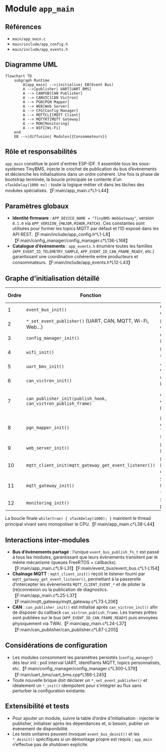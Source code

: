 # Module `app_main`

## Références
- `main/app_main.c`
- `main/include/app_config.h`
- `main/include/app_events.h`

## Diagramme UML
```mermaid
flowchart TD
    subgraph Runtime
        A[app_main] -->|initialise| EB(Event Bus)
        A -->|publisher| UART[UART BMS]
        A --> CANPUB[CAN Publisher]
        A --> CANVIC[CAN Victron]
        A --> PGN[PGN Mapper]
        A --> WEB[Web Server]
        A --> CFG[Config Manager]
        A --> MQTTCLI[MQTT Client]
        A --> MQTTRT[MQTT Gateway]
        A --> MON[Monitoring]
        A --> WIFI[Wi-Fi]
    end
    EB -->|diffusion| Modules{{Consommateurs}}
```

## Rôle et responsabilités
`app_main` constitue le point d'entrée ESP-IDF. Il assemble tous les sous-systèmes TinyBMS, injecte le crochet de publication du bus d’évènements et déclenche les initialisations dans un ordre cohérent. Une fois la phase de bootstrap terminée, la boucle principale se contente d’un `vTaskDelay(1000 ms)` : toute la logique métier vit dans les tâches des modules spécialisés.【F:main/app_main.c†L1-L44】

## Paramètres globaux
- **Identité firmware** : `APP_DEVICE_NAME = "TinyBMS-WebGateway"`, version `0.1.0` via `APP_VERSION_{MAJOR,MINOR,PATCH}`. Ces constantes sont utilisées pour former les topics MQTT par défaut et l’ID exposé dans les API REST.【F:main/include/app_config.h†L1-L8】【F:main/config_manager/config_manager.c†L136-L168】
- **Catalogue d’évènements** : `app_events.h` énumère toutes les familles (`APP_EVENT_ID_TELEMETRY_SAMPLE`, `APP_EVENT_ID_CAN_FRAME_READY`, etc.) garantissant une coordination cohérente entre producteurs et consommateurs.【F:main/include/app_events.h†L12-L43】

## Graphe d'initialisation détaillé
| Ordre | Fonction | Rôle principal | Dépendances requises | Notifications clés |
| --- | --- | --- | --- | --- |
| 1 | `event_bus_init()` | Crée le mutex et la liste d’abonnés | Aucune | — |
| 2 | `*_set_event_publisher()` (UART, CAN, MQTT, Wi-Fi, Web…) | Injecte le `event_bus_publish_fn_t` | Bus initialisé | Tous les modules peuvent publier dès l’init | 
| 3 | `config_manager_init()` | Charge NVS, topics MQTT, intervalle de poll | Bus prêt (pour notifier) | `APP_EVENT_ID_CONFIG_UPDATED` (si nécessaire) |
| 4 | `wifi_init()` | Démarre la pile station/AP | Config (SSID) | `APP_EVENT_ID_WIFI_*` |
| 5 | `uart_bms_init()` | Active l’UART TinyBMS et la tâche de polling | Config (intervalle) | `APP_EVENT_ID_BMS_LIVE_DATA`, `APP_EVENT_ID_UART_FRAME_*` |
| 6 | `can_victron_init()` | Configure TWAI + keepalive Victron | — | `APP_EVENT_ID_CAN_FRAME_{RAW,DECODED}` |
| 7 | `can_publisher_init(publish_hook, can_victron_publish_frame)` | Convertit la télémétrie en PGN Victron et publie sur CAN | UART (données), CAN Victron (TX) | `APP_EVENT_ID_CAN_FRAME_READY` |
| 8 | `pgn_mapper_init()` | Met en cache les dernières données TinyBMS pour usage futur | UART | (aucun évènement émis pour l’instant) |
| 9 | `web_server_init()` | Monte SPIFFS, expose REST + WebSocket | Config, Monitoring | Diffuse `APP_EVENT_ID_UI_NOTIFICATION`, etc. via bus |
| 10 | `mqtt_client_init(mqtt_gateway_get_event_listener())` | Prépare le client MQTT ESP-IDF avec listener de la passerelle | Wi-Fi (connectivité), Config MQTT | Propagation d’évènements `MQTT_CLIENT_EVENT_*` |
| 11 | `mqtt_gateway_init()` | Souscrit au bus, mappe topics, orchestre (re)connexion MQTT | MQTT client, Wi-Fi, Config | Publie `status`, `metrics`, `can_*` |
| 12 | `monitoring_init()` | S’abonne à `uart_bms` et publie snapshots JSON | UART, Event bus | `APP_EVENT_ID_TELEMETRY_SAMPLE` |

La boucle finale `while(true) { vTaskDelay(1000); }` maintient le thread principal vivant sans monopoliser le CPU.【F:main/app_main.c†L38-L44】

## Interactions inter-modules
- **Bus d’évènements partagé** : l’unique `event_bus_publish_fn_t` est passé à tous les modules, garantissant que leurs évènements transitent par le même mécanisme (queues FreeRTOS + callbacks).【F:main/app_main.c†L9-L31】【F:main/event_bus/event_bus.c†L1-L154】
- **Chaînage MQTT** : `mqtt_client_init()` reçoit le listener fourni par `mqtt_gateway_get_event_listener()`, permettant à la passerelle d’intercepter les évènements `MQTT_CLIENT_EVENT_*` et de piloter la (re)connexion ou la publication de diagnostics.【F:main/app_main.c†L25-L37】【F:main/mqtt_gateway/mqtt_gateway.c†L73-L206】
- **CAN** : `can_publisher_init()` est initialisé après `can_victron_init()` afin de disposer du callback `can_victron_publish_frame`. Les trames prêtes sont publiées sur le bus (`APP_EVENT_ID_CAN_FRAME_READY`) puis envoyées physiquement via TWAI.【F:main/app_main.c†L24-L37】【F:main/can_publisher/can_publisher.c†L87-L205】

## Considérations de configuration
- Les modules consomment les paramètres persistés (`config_manager`) dès leur init : poll interval UART, identifiants MQTT, topics personnalisés, etc.【F:main/config_manager/config_manager.c†L300-L379】【F:main/uart_bms/uart_bms.cpp†L188-L245】
- Toute nouvelle brique doit déclarer un `*_set_event_publisher()` et idéalement un `*_init()` idempotent pour s’intégrer au flux sans perturber la configuration existante.

## Extensibilité et tests
- Pour ajouter un module, suivre la table d’ordre d’initialisation : injecter le publisher, initialiser après les dépendances et, si besoin, publier un évènement de disponibilité.
- Les tests unitaires peuvent invoquer `event_bus_deinit()` et les `*_deinit()` spécifiques si un démontage propre est requis ; `app_main` n’effectue pas de shutdown explicite.
